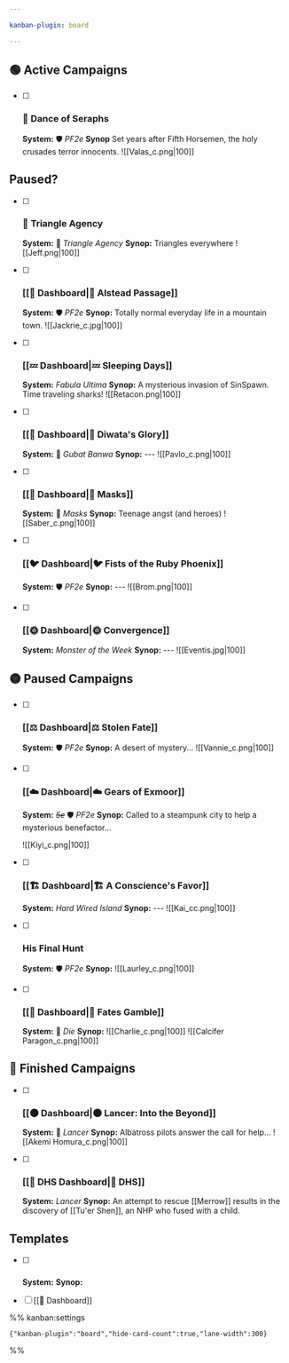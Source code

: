 ```yaml
---

kanban-plugin: board

---
```


## 🟢 Active Campaigns

- [ ] ### 👼 Dance of Seraphs
	**System:** 🛡️ *PF2e*
	**Synop** Set years after Fifth Horsemen, the holy crusades terror innocents.
	![[Valas_c.png|100]]


## Paused?

- [ ] ### 🔺 Triangle Agency
	**System:** 🔺 *Triangle Agency*
	**Synop:** Triangles everywhere
	![[Jeff.png|100]]
- [ ] ### [[🌄 Dashboard|🌄 Alstead Passage]]
	**System:** 🛡️ *PF2e*
	**Synop:** Totally normal everyday life in a mountain town.
	![[Jackrie_c.jpg|100]]
- [ ] ### [[💤 Dashboard|💤 Sleeping Days]]
	**System:** *Fabula Ultima*
	**Synop:** A mysterious invasion of SinSpawn. Time traveling sharks!
	![[Retacon.png|100]]
- [ ] ### [[🎏 Dashboard|🎏 Diwata's Glory]]
	**System:** 🎏 *Gubat Banwa*
	**Synop:** ---
	![[Pavlo_c.png|100]]
- [ ] ### [[🦸 Dashboard|🦸 Masks]]
	**System:** 🦸 *Masks*
	**Synop:** Teenage angst (and heroes)
	![[Saber_c.png|100]]
- [ ] ### [[🐦 Dashboard|🐦 Fists of the Ruby Phoenix]]
	**System:** 🛡️ *PF2e*
	**Synop:** ---
	![[Brom.png|100]]
- [ ] ### [[🌞 Dashboard|🌞 Convergence]]
	**System:** *Monster of the Week*
	**Synop:** ---
	![[Eventis.jpg|100]]


## 🟡 Paused Campaigns

- [ ] ### [[⚖️ Dashboard|⚖️ Stolen Fate]]
	**System:** 🛡️ *PF2e*
	**Synop:** A desert of mystery...
	![[Vannie_c.png|100]]
- [ ] ### [[☁️ Dashboard|☁️ Gears of Exmoor]]
	**System:** *~~5e~~* 🛡️ *PF2e*
	**Synop:** Called to a steampunk city to help a mysterious benefactor...
	
	![[Kiyi_c.png|100]]
- [ ] ### [[🏗 Dashboard|🏗 A Conscience's Favor]]
	**System:** *Hard Wired Island*
	**Synop:** ---
	![[Kai_cc.png|100]]
- [ ] ### His Final Hunt
	**System:** 🛡️ *PF2e*
	**Synop:**
	![[Laurley_c.png|100]]
- [ ] ### [[🎲 Dashboard|🎲 Fates Gamble]] 
	**System:** 🎲 *Die*
	**Synop:**
	![[Charlie_c.png|100]] ![[Calcifer Paragon_c.png|100]]


## 🏁 Finished Campaigns

- [ ] ### [[🌑 Dashboard|🌑 Lancer: Into the Beyond]]
	**System:** 🤖 *Lancer*
	**Synop:** Albatross pilots answer the call for help...
	![[Akemi Homura_c.png|100]]
- [ ] ###  [[🔫 DHS Dashboard|🔫 DHS]]
	**System:** *Lancer*
	**Synop:** An attempt to rescue [[Merrow]] results in the discovery of [[Tu'er Shen]], an NHP who fused with a child.


## Templates

- [ ] ###
	**System:** 
	**Synop:**
- [ ] [[🐌 Dashboard]]




%% kanban:settings
```
{"kanban-plugin":"board","hide-card-count":true,"lane-width":300}
```
%%